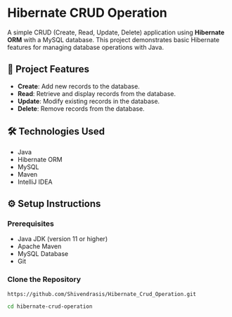 # Hibernate CRUD Operation

A simple CRUD (Create, Read, Update, Delete) application using **Hibernate ORM** with a MySQL database. This project demonstrates basic Hibernate features for managing database operations with Java.

## 📑 Project Features

- **Create**: Add new records to the database.
- **Read**: Retrieve and display records from the database.
- **Update**: Modify existing records in the database.
- **Delete**: Remove records from the database.

## 🛠️ Technologies Used

- Java
- Hibernate ORM
- MySQL
- Maven
- IntelliJ IDEA


## ⚙️ Setup Instructions

### Prerequisites

- Java JDK (version 11 or higher)
- Apache Maven
- MySQL Database
- Git

### Clone the Repository

```bash
https://github.com/Shivendrasis/Hibernate_Crud_Operation.git

cd hibernate-crud-operation

